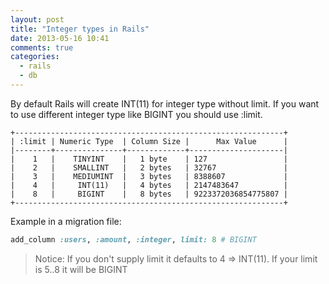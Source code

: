```yaml
---
layout: post
title: "Integer types in Rails"
date: 2013-05-16 10:41
comments: true
categories:
  - rails
  - db
---
```


By default Rails will create INT(11) for integer type without limit. If you want to use different integer type like BIGINT you should use :limit.

```
+------------------------------------------------------------+
| :limit | Numeric Type  | Column Size |      Max Value      |
|--------+---------------+-------------+---------------------|
|    1   |    TINYINT    |   1 byte    | 127                 |
|    2   |    SMALLINT   |   2 bytes   | 32767               |
|    3   |    MEDIUMINT  |   3 bytes   | 8388607             |
|    4   |     INT(11)   |   4 bytes   | 2147483647          |
|    8   |     BIGINT    |   8 bytes   | 9223372036854775807 |
+------------------------------------------------------------+
```

Example in a migration file:

``` ruby
add_column :users, :amount, :integer, limit: 8 # BIGINT
```

<blockquote>Notice: If you don't supply limit it defaults to 4 => INT(11). If your limit is 5..8 it will be BIGINT<blockquote>
